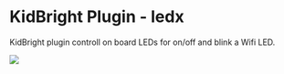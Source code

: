 # KidBright Plugin - ledx

KidBright plugin controll on board LEDs for on/off and blink a Wifi LED.  

![](https://i.imgur.com/EGbVKKJl.png)
